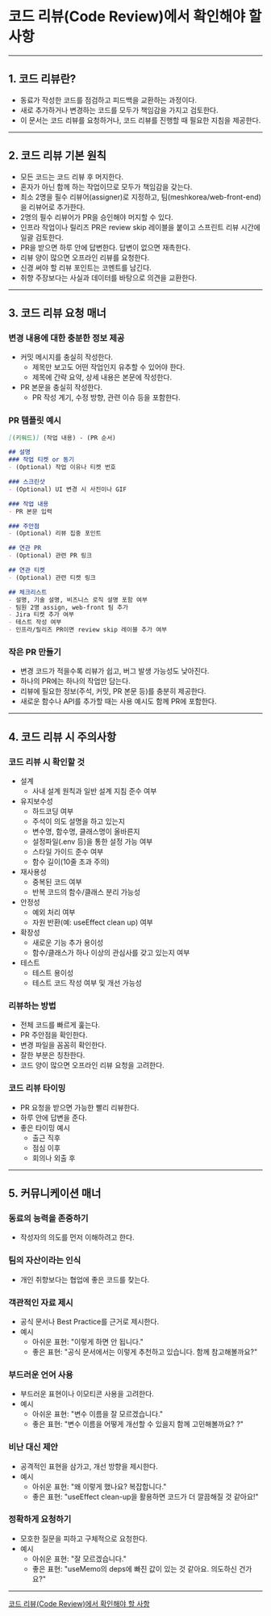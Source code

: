 # 코드 리뷰(Code Review)에서 확인해야 할 사항

---

## 1. 코드 리뷰란?
   
- 동료가 작성한 코드를 점검하고 피드백을 교환하는 과정이다. 
- 새로 추가하거나 변경하는 코드를 모두가 책임감을 가지고 검토한다. 
- 이 문서는 코드 리뷰를 요청하거나, 코드 리뷰를 진행할 때 필요한 지침을 제공한다.

---

## 2. 코드 리뷰 기본 원칙
   
- 모든 코드는 코드 리뷰 후 머지한다. 
- 혼자가 아닌 함께 하는 작업이므로 모두가 책임감을 갖는다. 
- 최소 2명을 필수 리뷰어(assigner)로 지정하고, 팀(meshkorea/web-front-end)을 리뷰어로 추가한다. 
- 2명의 필수 리뷰어가 PR을 승인해야 머지할 수 있다. 
- 인프라 작업이나 릴리즈 PR은 review skip 레이블을 붙이고 스프린트 리뷰 시간에 일괄 검토한다. 
- PR을 받으면 하루 안에 답변한다. 답변이 없으면 재촉한다. 
- 리뷰 양이 많으면 오프라인 리뷰를 요청한다. 
- 신경 써야 할 리뷰 포인트는 코멘트를 남긴다. 
- 취향 주장보다는 사실과 데이터를 바탕으로 의견을 교환한다.

---

## 3. 코드 리뷰 요청 매너

### 변경 내용에 대한 충분한 정보 제공
   
- 커밋 메시지를 충실히 작성한다. 
  - 제목만 보고도 어떤 작업인지 유추할 수 있어야 한다. 
  - 제목에 간략 요약, 상세 내용은 본문에 작성한다. 
- PR 본문을 충실히 작성한다. 
  - PR 작성 계기, 수정 방향, 관련 이슈 등을 포함한다.

### PR 템플릿 예시

```markdown
[(키워드)] (작업 내용) - (PR 순서)

## 설명
### 작업 티켓 or 동기
- (Optional) 작업 이유나 티켓 번호

### 스크린샷
- (Optional) UI 변경 시 사진이나 GIF

### 작업 내용
- PR 본문 입력

### 주안점
- (Optional) 리뷰 집중 포인트

## 연관 PR
- (Optional) 관련 PR 링크

## 연관 티켓
- (Optional) 관련 티켓 링크

## 체크리스트
- 설명, 기술 설명, 비즈니스 로직 설명 포함 여부
- 팀원 2명 assign, web-front 팀 추가
- Jira 티켓 추가 여부
- 테스트 작성 여부
- 인프라/릴리즈 PR이면 review skip 레이블 추가 여부
```

### 작은 PR 만들기
  
- 변경 코드가 적을수록 리뷰가 쉽고, 버그 발생 가능성도 낮아진다. 
- 하나의 PR에는 하나의 작업만 담는다. 
- 리뷰에 필요한 정보(주석, 커밋, PR 본문 등)를 충분히 제공한다. 
- 새로운 함수나 API를 추가할 때는 사용 예시도 함께 PR에 포함한다.

---

## 4. 코드 리뷰 시 주의사항

### 코드 리뷰 시 확인할 것
   
- 설계 
  - 사내 설계 원칙과 일반 설계 지침 준수 여부
- 유지보수성 
  - 하드코딩 여부 
  - 주석이 의도 설명을 하고 있는지 
  - 변수명, 함수명, 클래스명이 올바른지 
  - 설정파일(.env 등)을 통한 설정 가능 여부 
  - 스타일 가이드 준수 여부 
  - 함수 길이(10줄 초과 주의)
- 재사용성 
  - 중복된 코드 여부 
  - 반복 코드의 함수/클래스 분리 가능성
- 안정성 
  - 예외 처리 여부 
  - 자원 반환(예: useEffect clean up) 여부 
- 확장성 
  - 새로운 기능 추가 용이성 
  - 함수/클래스가 하나 이상의 관심사를 갖고 있는지 여부 
- 테스트 
  - 테스트 용이성 
  - 테스트 코드 작성 여부 및 개선 가능성

### 리뷰하는 방법

- 전체 코드를 빠르게 훑는다. 
- PR 주안점을 확인한다. 
- 변경 파일을 꼼꼼히 확인한다. 
- 잘한 부분은 칭찬한다. 
- 코드 양이 많으면 오프라인 리뷰 요청을 고려한다.

### 코드 리뷰 타이밍

- PR 요청을 받으면 가능한 빨리 리뷰한다. 
- 하루 안에 답변을 준다.
- 좋은 타이밍 예시
  - 출근 직후 
  - 점심 이후 
  - 회의나 외출 후

---

## 5. 커뮤니케이션 매너

### 동료의 능력을 존중하기
   
- 작성자의 의도를 먼저 이해하려고 한다.

### 팀의 자산이라는 인식

- 개인 취향보다는 협업에 좋은 코드를 찾는다. 

### 객관적인 자료 제시

- 공식 문서나 Best Practice를 근거로 제시한다.
- 예시 
  - 아쉬운 표현: "이렇게 하면 안 됩니다."
  - 좋은 표현: "공식 문서에서는 이렇게 추천하고 있습니다. 함께 참고해볼까요?"

### 부드러운 언어 사용

- 부드러운 표현이나 이모티콘 사용을 고려한다. 
- 예시 
  - 아쉬운 표현: "변수 이름을 잘 모르겠습니다."
  - 좋은 표현: "변수 이름을 어떻게 개선할 수 있을지 함께 고민해볼까요? ?"

### 비난 대신 제안

- 공격적인 표현을 삼가고, 개선 방향을 제시한다.
- 예시 
  - 아쉬운 표현: "왜 이렇게 했나요? 복잡합니다."
  - 좋은 표현: "useEffect clean-up을 활용하면 코드가 더 깔끔해질 것 같아요!"

### 정확하게 요청하기

- 모호한 질문을 피하고 구체적으로 요청한다. 
- 예시 
  - 아쉬운 표현: "잘 모르겠습니다."
  - 좋은 표현: "useMemo의 deps에 빠진 값이 있는 것 같아요. 의도하신 건가요?"

---

[코드 리뷰(Code Review)에서 확인해야 할 사항](https://github.com/meshkorea/front-end-engineering/blob/main/conventions/code-review/index.md)